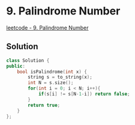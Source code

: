 # 9. Palindrome Number

[leetcode - 9. Palindrome Number](https://leetcode.com/problems/palindrome-number/)

## Solution
```cpp
class Solution {
public:
    bool isPalindrome(int x) {
        string s = to_string(x);
        int N = s.size();
        for(int i = 0; i < N; i++){
            if(s[i] != s[N-1-i]) return false;
        }
        return true;
    }
};
```
